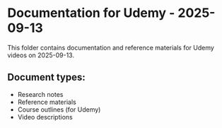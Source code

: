 # Documentation for Udemy - 2025-09-13

This folder contains documentation and reference materials for Udemy videos on 2025-09-13.

## Document types:
- Research notes
- Reference materials
- Course outlines (for Udemy)
- Video descriptions
